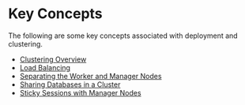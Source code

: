 # Key Concepts

The following are some key concepts associated with deployment and
clustering.

-   [Clustering Overview](_Clustering_Overview_)
-   [Load Balancing](_Load_Balancing_)
-   [Separating the Worker and Manager
    Nodes](_Separating_the_Worker_and_Manager_Nodes_)
-   [Sharing Databases in a Cluster](_Sharing_Databases_in_a_Cluster_)
-   [Sticky Sessions with Manager
    Nodes](_Sticky_Sessions_with_Manager_Nodes_)
